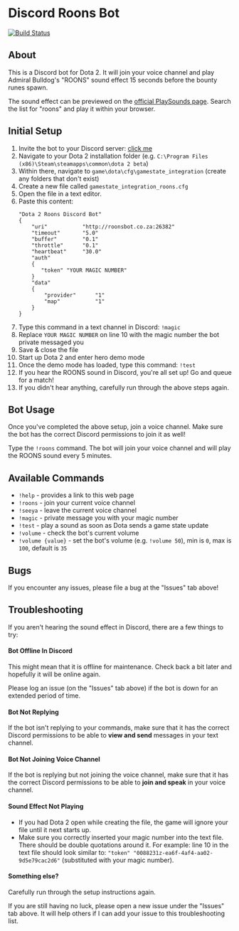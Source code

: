 # Discord Roons Bot
[![Build Status](https://travis-ci.org/MrBean355/discord-roons-bot.svg?branch=master)](https://travis-ci.org/MrBean355/discord-roons-bot)

## About
This is a Discord bot for Dota 2. It will join your voice channel and play Admiral Bulldog's "ROONS" sound effect 15 seconds before the bounty runes spawn.

The sound effect can be previewed on the [official PlaySounds page](http://chatbot.admiralbulldog.live/playsounds). Search the list for "roons" and play it within your browser.

## Initial Setup
1. Invite the bot to your Discord server: [click me](https://discordapp.com/api/oauth2/authorize?client_id=602822492695953491&scope=bot&permissions=1)
2. Navigate to your Dota 2 installation folder (e.g. `C:\Program Files (x86)\Steam\steamapps\common\dota 2 beta`)
3. Within there, navigate to `game\dota\cfg\gamestate_integration` (create any folders that don't exist)
4. Create a new file called `gamestate_integration_roons.cfg`
5. Open the file in a text editor.
6. Paste this content:
    ```
    "Dota 2 Roons Discord Bot"
    {
        "uri"           "http://roonsbot.co.za:26382"
        "timeout"       "5.0"
        "buffer"        "0.1"
        "throttle"      "0.1"
        "heartbeat"     "30.0"
        "auth"
        {
           "token" "YOUR MAGIC NUMBER"
        }
        "data"
        {
            "provider"      "1"
            "map"           "1"
        }
    }
    ```
7. Type this command in a text channel in Discord: `!magic`
8. Replace `YOUR MAGIC NUMBER` on line 10 with the magic number the bot private messaged you 
9. Save & close the file
10. Start up Dota 2 and enter hero demo mode
11. Once the demo mode has loaded, type this command: `!test`
12. If you hear the ROONS sound in Discord, you're all set up! Go and queue for a match!
13. If you didn't hear anything, carefully run through the above steps again.

## Bot Usage
Once you've completed the above setup, join a voice channel. Make sure the bot has the correct Discord permissions to join it as well!

Type the `!roons` command. The bot will join your voice channel and will play the ROONS sound every 5 minutes.

## Available Commands
- `!help` - provides a link to this web page
- `!roons` - join your current voice channel
- `!seeya` - leave the current voice channel
- `!magic` - private message you with your magic number
- `!test` - play a sound as soon as Dota sends a game state update
- `!volume` - check the bot's current volume
- `!volume {value}` - set the bot's volume (e.g. `!volume 50`), min is `0`, max is `100`, default is `35`

## Bugs
If you encounter any issues, please file a bug at the "Issues" tab above!

## Troubleshooting
If you aren't hearing the sound effect in Discord, there are a few things to try:

#### Bot Offline In Discord
This might mean that it is offline for maintenance. Check back a bit later and hopefully it will be online again.

Please log an issue (on the "Issues" tab above) if the bot is down for an extended period of time.

#### Bot Not Replying
If the bot isn't replying to your commands, make sure that it has the correct Discord permissions to be able to **view and send** messages in your text channel.

#### Bot Not Joining Voice Channel

If the bot is replying but not joining the voice channel, make sure that it has the correct Discord permissions to be able to **join and speak** in your voice channel.

#### Sound Effect Not Playing
- If you had Dota 2 open while creating the file, the game will ignore your file until it next starts up.
- Make sure you correctly inserted your magic number into the text file. There should be double quotations around it. For example: line 10 in the text file should look similar to: `"token" "0088231z-ea6f-4af4-aa02-9d5e79cac2d6"` (substituted with your magic number).

#### Something else?
Carefully run through the setup instructions again.
 
If you are still having no luck, please open a new issue under the "Issues" tab above. It will help others if I can add your issue to this troubleshooting list. 